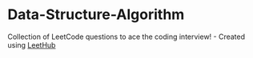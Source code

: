 # Data-Structure-Algorithm
Collection of LeetCode questions to ace the coding interview! - Created using [LeetHub](https://github.com/QasimWani/LeetHub)

